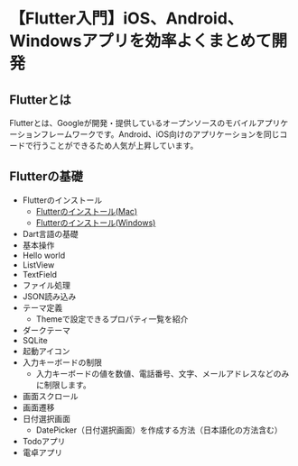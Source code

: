 # 【Flutter入門】iOS、Android、Windowsアプリを効率よくまとめて開発

## Flutterとは

Flutterとは、Googleが開発・提供しているオープンソースのモバイルアプリケーションフレームワークです。Android、iOS向けのアプリケーションを同じコードで行うことができるため人気が上昇しています。

## Flutterの基礎

- Flutterのインストール
    - [Flutterのインストール(Mac)](./install-mac.md)
    - [Flutterのインストール(Windows)](./install-windows.md)
- Dart言語の基礎
- 基本操作
- Hello world
- ListView
- TextField
- ファイル処理
- JSON読み込み
- テーマ定義
    - Themeで設定できるプロパティ一覧を紹介
- ダークテーマ
- SQLite
- 起動アイコン
- 入力キーボードの制限
    - 入力キーボードの値を数値、電話番号、文字、メールアドレスなどのみに制限します。
- 画面スクロール
- 画面遷移
- 日付選択画面
    - DatePicker（日付選択画面）を作成する方法（日本語化の方法含む）
- Todoアプリ
- 電卓アプリ